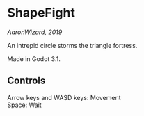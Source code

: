 # ShapeFight

*AaronWizard, 2019*

An intrepid circle storms the triangle fortress.

Made in Godot 3.1.

## Controls

Arrow keys and WASD keys: Movement  
Space: Wait
